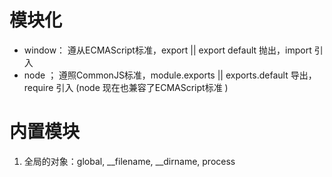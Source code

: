 # 模块化
- window： 遵从ECMAScript标准，export || export default 抛出，import 引入
- node  ； 遵照CommonJS标准，module.exports || exports.default 导出，require 引入
(node 现在也兼容了ECMAScript标准 )

# 内置模块
1. 全局的对象：global, __filename, __dirname, process
